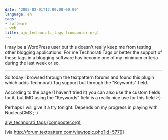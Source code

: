 ```yaml
---
date: '2005-02-01T12:00:00-00:00'
language: en
tags:
- software
- web
title: ajw_technorati_tags (compooter.org)
---
```



I may be a WordPress user but this doesn't really keep me from testing other blogging applications. For me Technorati Tags or better the support of these tags in a blogging software has become one of my minimum criteria during the last week or so. 

-------------------------------



So today I browsed through the textpattern forums and found this plugin which adds Technorati Tag support but through the "Keywords" field. 



According to the page (I haven't tried it) you can also use the custom fields for it, but IMO using the "Keywords" field is a really nice use for this field :-)



Perhaps I will give it a try tonight. Depends on my progress in playing with NucleusCMS ;-)



<a href="http://compooter.org/article/97/textpattern-plugin-ajw-technorati-tags/">ajw_technorati_tags (compooter.org)</a>





[via <a href="http://forum.textpattern.com/viewtopic.php?id=5779">http://forum.textpattern.com/viewtopic.php?id=5779</a>]